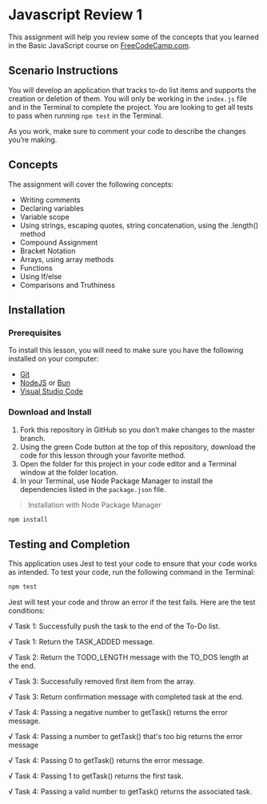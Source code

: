 # Javascript Review 1

This assignment will help you review some of the concepts that you learned in the Basic JavaScript course on [FreeCodeCamp.com](http://FreeCodeCamp.com). 

## Scenario Instructions

You will develop an application that tracks to-do list items and supports the creation or deletion of them. You will only be working in the `index.js` file and in the Terminal to complete the project. You are looking to get all tests to pass when running `npm test` in the Terminal. 

As you work, make sure to comment your code to describe the changes you’re making. 

## Concepts

The assignment will cover the following concepts: 

- Writing comments
- Declaring variables
- Variable scope
- Using strings, escaping quotes, string concatenation, using the .length() method
- Compound Assignment
- Bracket Notation
- Arrays, using array methods
- Functions
- Using If/else
- Comparisons and Truthiness

## Installation

### Prerequisites

To install this lesson, you will need to make sure you have the following installed on your computer:

- [Git](https://git-scm.com/downloads)
- [NodeJS](https://nodejs.org/en/) or [Bun](https://bun.sh/)
- [Visual Studio Code](https://code.visualstudio.com/)

### Download and Install

1. Fork this repository in GitHub so you don’t make changes to the master branch. 
2. Using the green Code button at the top of this repository, download the code for this lesson through your favorite method. 
3. Open the folder for this project in your code editor and a Terminal window at the folder location.
4. In your Terminal, use Node Package Manager to install the dependencies listed in the `package.json` file. 

> Installation with Node Package Manager
> 

```jsx
npm install
```

## Testing and Completion

This application uses Jest to test your code to ensure that your code works as intended. To test your code, run the following command in the Terminal:

```jsx
npm test
```

Jest will test your code and throw an error if the test fails. Here are the test conditions: 

√ Task 1: Successfully push the task to the end of the To-Do list.

√ Task 1: Return the TASK_ADDED message.

√ Task 2: Return the TODO_LENGTH message with the TO_DOS length at the end.

√ Task 3: Successfully removed first item from the array.

√ Task 3: Return confirmation message with completed task at the end.

√ Task 4: Passing a negative number to getTask() returns the error message.

√ Task 4: Passing a number to getTask() that's too big returns the error message

√ Task 4: Passing 0 to getTask() returns the error message.

√ Task 4: Passing 1 to getTask() returns the first task.

√ Task 4: Passing a valid number to getTask() returns the associated task.
